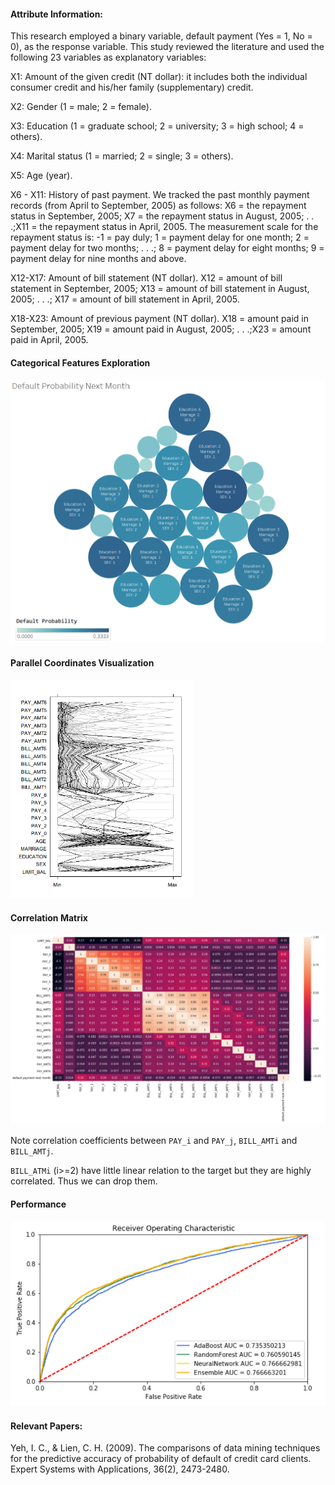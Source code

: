 #### Attribute Information:

This research employed a binary variable, default payment (Yes = 1, No = 0), as the response variable. This study reviewed the literature and used the following 23 variables as explanatory variables: 

X1: Amount of the given credit (NT dollar): it includes both the individual consumer credit and his/her family (supplementary) credit. 

X2: Gender (1 = male; 2 = female). 

X3: Education (1 = graduate school; 2 = university; 3 = high school; 4 = others). 

X4: Marital status (1 = married; 2 = single; 3 = others). 

X5: Age (year). 

X6 - X11: History of past payment. We tracked the past monthly payment records (from April to September, 2005) as follows: X6 = 
the repayment status in September, 2005; X7 = the repayment status in August, 2005; . . .;X11 = the repayment status in April, 2005. The measurement scale for the repayment status is: -1 = pay duly; 1 = payment delay for one month; 2 = payment delay for two months; . . .; 8 = payment delay for eight months; 9 = payment delay for nine months and above. 

X12-X17: Amount of bill statement (NT dollar). X12 = amount of bill statement in September, 2005; X13 = amount of bill statement in August, 2005; . . .; X17 = amount of bill statement in April, 2005. 

X18-X23: Amount of previous payment (NT dollar). X18 = amount paid in September, 2005; X19 = amount paid in August, 2005; . . .;X23 = amount paid in April, 2005. 



#### Categorical Features Exploration

<img src="visualization\categorical.png"  style="zoom:70%" />



#### Parallel Coordinates Visualization 

<img src="visualization\parallel_coordinates (1).png"  style="zoom:60%" />



#### Correlation Matrix

<img src="visualization\corr.PNG"  style="zoom:80%" />

Note correlation coefficients between `PAY_i` and `PAY_j`, `BILL_AMTi` and `BILL_AMTj`.

`BILL_ATMi` (i>=2) have little linear relation to the target but they are highly correlated. Thus we can drop them.



#### Performance
<img src="visualization\performance.PNG"  style="zoom:80%" />


#### Relevant Papers:
Yeh, I. C., & Lien, C. H. (2009). The comparisons of data mining techniques for the predictive accuracy of probability of default of credit card clients. Expert Systems with Applications, 36(2), 2473-2480.
